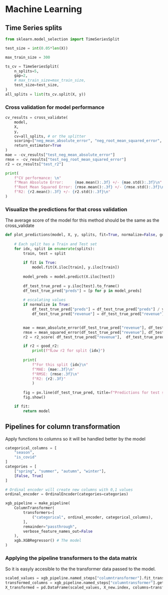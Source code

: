 # Machine Learning

## Time Series splits
```python
from sklearn.model_selection import TimeSeriesSplit

test_size = int(0.05*len(X))

max_train_size = 300

ts_cv = TimeSeriesSplit(
    n_splits=5,
    gap=2,
    # max_train_size=max_train_size,
    test_size=test_size,
)
all_splits = list(ts_cv.split(X, y))
```

### Cross validation for model performance
```python
cv_results = cross_validate(
    model,
    X,
    y,
    cv=all_splits, # or the splitter
    scoring=["neg_mean_absolute_error", "neg_root_mean_squared_error", "r2"],
    return_estimator=True
)
mae = -cv_results["test_neg_mean_absolute_error"]
rmse = -cv_results["test_neg_root_mean_squared_error"]
r2 = cv_results["test_r2"]

print(
    f"CV performance: \n"
    f"Mean Absolute Error:     {mae.mean():.3f} +/- {mae.std():.3f}\n"
    f"Root Mean Squared Error: {rmse.mean():.3f} +/- {rmse.std():.3f}\n"
    f"R2: {r2.mean():.3f} +/- {r2.std():.3f}\n"
)
```

### Visualize the predictions for that cross validation
The average score of the model for this method should be the same as the cross_validate

```python
def plot_predictions(model, X, y, splits, fit=True, normalize=False, good_r2=0.2):
    
    # Each split has a Train and Test set
    for idx, split in enumerate(splits):
        train, test = split
        
        if fit is True:
            model.fit(X.iloc[train], y.iloc[train])
            
        model_preds = model.predict(X.iloc[test])
        
        df_test_true_pred = y.iloc[test].to_frame()
        df_test_true_pred["preds"] = [p for p in model_preds]
        
        # escalating values
        if normalize is True:
            df_test_true_pred["preds"] = df_test_true_pred["preds"] / y.max()
            df_test_true_pred["revenue"] = df_test_true_pred["revenue"] / y.max()

        
        mae = mean_absolute_error(df_test_true_pred["revenue"], df_test_true_pred["preds"])
        rmse = mean_squared_error(df_test_true_pred["revenue"], df_test_true_pred["preds"])
        r2 = r2_score( df_test_true_pred["revenue"],  df_test_true_pred["preds"])

        if r2 < good_r2:
            print(f"❗Low r2 for split {idx}")
        
        print(
            f"For this split {idx}\n"
            f"MAE: {mae:.3f}\n"
            f"RMSE: {rmse:.3f}\n"
            f"R2: {r2:.3f}"
            )
        
        fig = px.line(df_test_true_pred, title=f"Predictions for test set {idx}")
        fig.show()

    if fit:
        return model
```

## Pipelines for column transformation
Apply functions to columns so it will be handled better by the model

```python
categorical_columns = [
    "season", 
    "is_covid"
]
categories = [
    ["spring", "summer", "autumn", "winter"],
    [False, True]
]

# Ordinal encoder will create new columns with 0,1 values 
ordinal_encoder = OrdinalEncoder(categories=categories)

xgb_pipeline = make_pipeline(
    ColumnTransformer(
        transformers=[
            ("categorical", ordinal_encoder, categorical_columns),
        ],
        remainder="passthrough",
        verbose_feature_names_out=False
    ),
    xgb.XGBRegressor() # The model
)
```

### Applying the pipeline transformers to the data matrix
So it is easyly accesible to the the transformer data passed to the model.

```python
scaled_values = xgb_pipeline.named_steps["columntransformer"].fit_transform(X)
transformed_columns = xgb_pipeline.named_steps["columntransformer"].get_feature_names_out()
X_transformed = pd.DataFrame(scaled_values, X_new.index, columns=transformed_columns)
```
